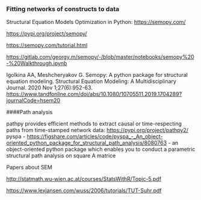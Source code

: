 ### Fitting networks of constructs to data

Structural Equation Models Optimization in Python: https://semopy.com/

https://pypi.org/project/semopy/

https://semopy.com/tutorial.html

https://gitlab.com/georgy.m/semopy/-/blob/master/notebooks/semopy%20-%20Walkthrough.ipynb

Igolkina AA, Meshcheryakov G. Semopy: A python package for structural equation modeling. Structural Equation Modeling: A Multidisciplinary Journal. 2020 Nov 1;27(6):952-63.
https://www.tandfonline.com/doi/abs/10.1080/10705511.2019.1704289?journalCode=hsem20

####Path analysis

pathpy provides efficient methods to extract causal or time-respecting paths from time-stamped network data: https://pypi.org/project/pathpy2/
pyspa - https://figshare.com/articles/code/pyspa_-_An_object-oriented_python_package_for_structural_path_analysis/8080763 - an object-oriented python package which enables you to conduct a parametric structural path analysis on square A matrice

Papers about SEM

http://statmath.wu-wien.ac.at/courses/StatsWithR/Topic-5.pdf


https://www.lexjansen.com/wuss/2006/tutorials/TUT-Suhr.pdf


